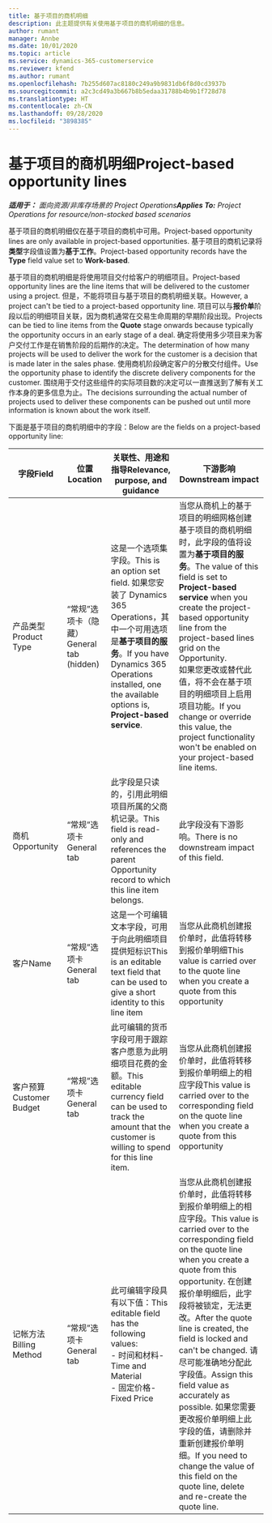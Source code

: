 ```yaml
---
title: 基于项目的商机明细
description: 此主题提供有关使用基于项目的商机明细的信息。
author: rumant
manager: Annbe
ms.date: 10/01/2020
ms.topic: article
ms.service: dynamics-365-customerservice
ms.reviewer: kfend
ms.author: rumant
ms.openlocfilehash: 7b255d607ac8180c249a9b9831db6f8d0cd3937b
ms.sourcegitcommit: a2c3cd49a3b667b8b5edaa31788b4b9b1f728d78
ms.translationtype: HT
ms.contentlocale: zh-CN
ms.lasthandoff: 09/28/2020
ms.locfileid: "3898385"
---
```

# <a name="project-based-opportunity-lines"></a><span data-ttu-id="c6d01-103">基于项目的商机明细</span><span class="sxs-lookup"><span data-stu-id="c6d01-103">Project-based opportunity lines</span></span>

<span data-ttu-id="c6d01-104">_**适用于：** 面向资源/非库存场景的 Project Operations_</span><span class="sxs-lookup"><span data-stu-id="c6d01-104">_**Applies To:** Project Operations for resource/non-stocked based scenarios_</span></span>


<span data-ttu-id="c6d01-105">基于项目的商机明细仅在基于项目的商机中可用。</span><span class="sxs-lookup"><span data-stu-id="c6d01-105">Project-based opportunity lines are only available in project-based opportunities.</span></span> <span data-ttu-id="c6d01-106">基于项目的商机记录将**类型**字段值设置为**基于工作**。</span><span class="sxs-lookup"><span data-stu-id="c6d01-106">Project-based opportunity records have the **Type** field value set to **Work-based**.</span></span>

<span data-ttu-id="c6d01-107">基于项目的商机明细是将使用项目交付给客户的明细项目。</span><span class="sxs-lookup"><span data-stu-id="c6d01-107">Project-based opportunity lines are the line items that will be delivered to the customer using a project.</span></span> <span data-ttu-id="c6d01-108">但是，不能将项目与基于项目的商机明细关联。</span><span class="sxs-lookup"><span data-stu-id="c6d01-108">However, a project can't be tied to a project-based opportunity line.</span></span> <span data-ttu-id="c6d01-109">项目可以与**报价单**阶段以后的明细项目关联，因为商机通常在交易生命周期的早期阶段出现。</span><span class="sxs-lookup"><span data-stu-id="c6d01-109">Projects can be tied to line items from the **Quote** stage onwards because typically the opportunity occurs in an early stage of a deal.</span></span> <span data-ttu-id="c6d01-110">确定将使用多少项目来为客户交付工作是在销售阶段的后期作的决定。</span><span class="sxs-lookup"><span data-stu-id="c6d01-110">The determination of how many projects will be used to deliver the work for the customer is a decision that is made later in the sales phase.</span></span> <span data-ttu-id="c6d01-111">使用商机阶段确定客户的分散交付组件。</span><span class="sxs-lookup"><span data-stu-id="c6d01-111">Use the opportunity phase to identify the discrete delivery components for the customer.</span></span> <span data-ttu-id="c6d01-112">围绕用于交付这些组件的实际项目数的决定可以一直推送到了解有关工作本身的更多信息为止。</span><span class="sxs-lookup"><span data-stu-id="c6d01-112">The decisions surrounding the actual number of projects used to deliver these components can be pushed out until more information is known about the work itself.</span></span>

<span data-ttu-id="c6d01-113">下面是基于项目的商机明细中的字段：</span><span class="sxs-lookup"><span data-stu-id="c6d01-113">Below are the fields on a project-based opportunity line:</span></span>

| <span data-ttu-id="c6d01-114">**字段**</span><span class="sxs-lookup"><span data-stu-id="c6d01-114">**Field**</span></span> | <span data-ttu-id="c6d01-115">**位置**</span><span class="sxs-lookup"><span data-stu-id="c6d01-115">**Location**</span></span> | <span data-ttu-id="c6d01-116">**关联性、用途和指导**</span><span class="sxs-lookup"><span data-stu-id="c6d01-116">**Relevance, purpose, and guidance**</span></span> | <span data-ttu-id="c6d01-117">**下游影响**</span><span class="sxs-lookup"><span data-stu-id="c6d01-117">**Downstream impact**</span></span> |
| --- | --- | --- | --- |
| <span data-ttu-id="c6d01-118">产品类型</span><span class="sxs-lookup"><span data-stu-id="c6d01-118">Product Type</span></span> | <span data-ttu-id="c6d01-119">“常规”选项卡（隐藏）</span><span class="sxs-lookup"><span data-stu-id="c6d01-119">General tab (hidden)</span></span> | <span data-ttu-id="c6d01-120">这是一个选项集字段。</span><span class="sxs-lookup"><span data-stu-id="c6d01-120">This is an option set field.</span></span> <span data-ttu-id="c6d01-121">如果您安装了 Dynamics 365 Operations，其中一个可用选项是**基于项目的服务**。</span><span class="sxs-lookup"><span data-stu-id="c6d01-121">If you have Dynamics 365 Operations installed, one the available options is, **Project-based service**.</span></span>  | <span data-ttu-id="c6d01-122">当您从商机上的基于项目的明细网格创建基于项目的商机明细时，此字段的值将设置为**基于项目的服务**。</span><span class="sxs-lookup"><span data-stu-id="c6d01-122">The value of this field is set to **Project-based service** when you create the project-based opportunity line from the project-based lines grid on the Opportunity.</span></span> <br> <span data-ttu-id="c6d01-123">如果您更改或替代此值，将不会在基于项目的明细项目上启用项目功能。</span><span class="sxs-lookup"><span data-stu-id="c6d01-123">If you change or override this value, the project functionality won't be enabled on your project-based line items.</span></span> |
| <span data-ttu-id="c6d01-124">商机​​</span><span class="sxs-lookup"><span data-stu-id="c6d01-124">Opportunity</span></span> | <span data-ttu-id="c6d01-125">“常规”选项卡</span><span class="sxs-lookup"><span data-stu-id="c6d01-125">General tab</span></span> | <span data-ttu-id="c6d01-126">此字段是只读的，引用此明细项目所属的父商机记录。</span><span class="sxs-lookup"><span data-stu-id="c6d01-126">This field is read-only and references the parent Opportunity record to which this line item belongs.</span></span> | <span data-ttu-id="c6d01-127">此字段没有下游影响。</span><span class="sxs-lookup"><span data-stu-id="c6d01-127">There is no downstream impact of this field.</span></span> |
| <span data-ttu-id="c6d01-128">客户</span><span class="sxs-lookup"><span data-stu-id="c6d01-128">Name</span></span> | <span data-ttu-id="c6d01-129">“常规”选项卡</span><span class="sxs-lookup"><span data-stu-id="c6d01-129">General tab</span></span> | <span data-ttu-id="c6d01-130">这是一个可编辑文本字段，可用于向此明细项目提供短标识</span><span class="sxs-lookup"><span data-stu-id="c6d01-130">This is an editable text field that can be used to give a short identity to this line item</span></span> | <span data-ttu-id="c6d01-131">当您从此商机创建报价单时，此值将转移到报价单明细</span><span class="sxs-lookup"><span data-stu-id="c6d01-131">This value is carried over to the quote line when you create a quote from this opportunity</span></span> |
| <span data-ttu-id="c6d01-132">客户预算</span><span class="sxs-lookup"><span data-stu-id="c6d01-132">Customer Budget</span></span> | <span data-ttu-id="c6d01-133">“常规”选项卡</span><span class="sxs-lookup"><span data-stu-id="c6d01-133">General tab</span></span> | <span data-ttu-id="c6d01-134">此可编辑的货币字段可用于跟踪客户愿意为此明细项目花费的金额。</span><span class="sxs-lookup"><span data-stu-id="c6d01-134">This editable currency field can be used to track the amount that the customer is willing to spend for this line item.</span></span> | <span data-ttu-id="c6d01-135">当您从此商机创建报价单时，此值将转移到报价单明细上的相应字段</span><span class="sxs-lookup"><span data-stu-id="c6d01-135">This value is carried over to the corresponding field on the quote line when you create a quote from this opportunity</span></span> |
| <span data-ttu-id="c6d01-136">记帐方法</span><span class="sxs-lookup"><span data-stu-id="c6d01-136">Billing Method</span></span> | <span data-ttu-id="c6d01-137">“常规”选项卡</span><span class="sxs-lookup"><span data-stu-id="c6d01-137">General tab</span></span> | <span data-ttu-id="c6d01-138">此可编辑字段具有以下值：</span><span class="sxs-lookup"><span data-stu-id="c6d01-138">This editable field has the following values:</span></span></br><span data-ttu-id="c6d01-139">- 时间和材料</span><span class="sxs-lookup"><span data-stu-id="c6d01-139">- Time and Material</span></span></br><span data-ttu-id="c6d01-140">- 固定价格</span><span class="sxs-lookup"><span data-stu-id="c6d01-140">- Fixed Price</span></span> | <span data-ttu-id="c6d01-141">当您从此商机创建报价单时，此值将转移到报价单明细上的相应字段。</span><span class="sxs-lookup"><span data-stu-id="c6d01-141">This value is carried over to the corresponding field on the quote line when you create a quote from this opportunity.</span></span> <span data-ttu-id="c6d01-142">在创建报价单明细后，此字段将被锁定，无法更改。</span><span class="sxs-lookup"><span data-stu-id="c6d01-142">After the quote line is created, the field is locked and can't be changed.</span></span> <span data-ttu-id="c6d01-143">请尽可能准确地分配此字段值。</span><span class="sxs-lookup"><span data-stu-id="c6d01-143">Assign this field value as accurately as possible.</span></span> <span data-ttu-id="c6d01-144">如果您需要更改报价单明细上此字段的值，请删除并重新创建报价单明细。</span><span class="sxs-lookup"><span data-stu-id="c6d01-144">If you need to change the value of this field on the quote line, delete and re-create the quote line.</span></span> |
